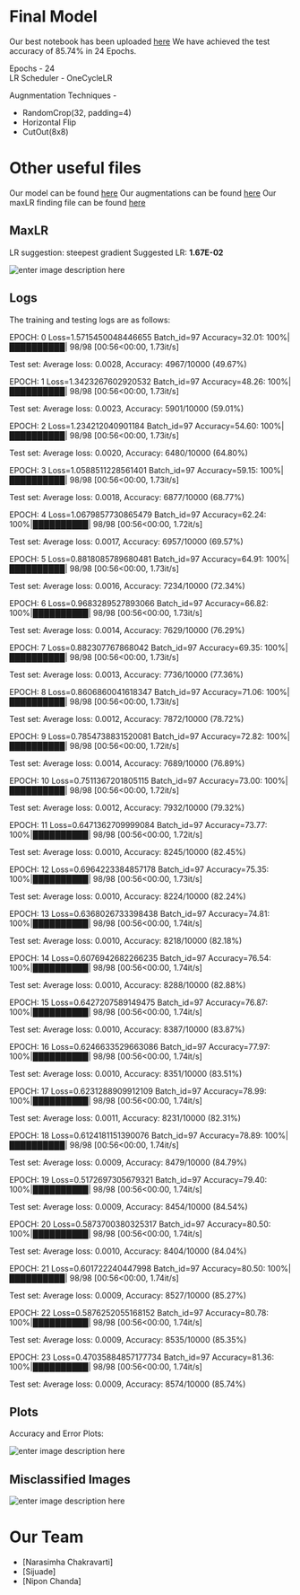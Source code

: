 # Final Model

Our best notebook has been uploaded [here](https://github.com/narasimhachakravarti/EVA7/blob/main/Session%209/Session9.ipynb)
We have achieved the test accuracy of 85.74% in 24 Epochs.

Epochs - 24  
LR Scheduler - OneCycleLR

Augnmentation Techniques -

- RandomCrop(32, padding=4)
- Horizontal Flip
- CutOut(8x8)

# Other useful files

Our model can be found [here](https://github.com/narasimhachakravarti/EVA7/blob/main/Session%209/Session9.ipynb)
Our augmentations can be found [here](https://github.com/narasimhachakravarti/EVA7/blob/main/Session%209/Session9.ipynb)
Our maxLR finding file can be found [here](https://github.com/narasimhachakravarti/EVA7/blob/main/Session%209/Session9.ipynb)

## MaxLR

LR suggestion: steepest gradient
Suggested LR: **1.67E-02**

![enter image description here](https://github.com/narasimhachakravarti/EVA7/blob/main/Images/S9_LR.png)

## Logs

The training and testing logs are as follows:

EPOCH: 0
Loss=1.5715450048446655 Batch_id=97 Accuracy=32.01: 100%|██████████| 98/98 [00:56<00:00, 1.73it/s]

Test set: Average loss: 0.0028, Accuracy: 4967/10000 (49.67%)

EPOCH: 1
Loss=1.3423267602920532 Batch_id=97 Accuracy=48.26: 100%|██████████| 98/98 [00:56<00:00, 1.73it/s]

Test set: Average loss: 0.0023, Accuracy: 5901/10000 (59.01%)

EPOCH: 2
Loss=1.234212040901184 Batch_id=97 Accuracy=54.60: 100%|██████████| 98/98 [00:56<00:00, 1.73it/s]

Test set: Average loss: 0.0020, Accuracy: 6480/10000 (64.80%)

EPOCH: 3
Loss=1.0588511228561401 Batch_id=97 Accuracy=59.15: 100%|██████████| 98/98 [00:56<00:00, 1.73it/s]

Test set: Average loss: 0.0018, Accuracy: 6877/10000 (68.77%)

EPOCH: 4
Loss=1.0679857730865479 Batch_id=97 Accuracy=62.24: 100%|██████████| 98/98 [00:56<00:00, 1.72it/s]

Test set: Average loss: 0.0017, Accuracy: 6957/10000 (69.57%)

EPOCH: 5
Loss=0.8818085789680481 Batch_id=97 Accuracy=64.91: 100%|██████████| 98/98 [00:56<00:00, 1.73it/s]

Test set: Average loss: 0.0016, Accuracy: 7234/10000 (72.34%)

EPOCH: 6
Loss=0.9683289527893066 Batch_id=97 Accuracy=66.82: 100%|██████████| 98/98 [00:56<00:00, 1.73it/s]

Test set: Average loss: 0.0014, Accuracy: 7629/10000 (76.29%)

EPOCH: 7
Loss=0.882307767868042 Batch_id=97 Accuracy=69.35: 100%|██████████| 98/98 [00:56<00:00, 1.73it/s]

Test set: Average loss: 0.0013, Accuracy: 7736/10000 (77.36%)

EPOCH: 8
Loss=0.8606860041618347 Batch_id=97 Accuracy=71.06: 100%|██████████| 98/98 [00:56<00:00, 1.73it/s]

Test set: Average loss: 0.0012, Accuracy: 7872/10000 (78.72%)

EPOCH: 9
Loss=0.7854738831520081 Batch_id=97 Accuracy=72.82: 100%|██████████| 98/98 [00:56<00:00, 1.72it/s]

Test set: Average loss: 0.0014, Accuracy: 7689/10000 (76.89%)

EPOCH: 10
Loss=0.7511367201805115 Batch_id=97 Accuracy=73.00: 100%|██████████| 98/98 [00:56<00:00, 1.72it/s]

Test set: Average loss: 0.0012, Accuracy: 7932/10000 (79.32%)

EPOCH: 11
Loss=0.6471362709999084 Batch_id=97 Accuracy=73.77: 100%|██████████| 98/98 [00:56<00:00, 1.72it/s]

Test set: Average loss: 0.0010, Accuracy: 8245/10000 (82.45%)

EPOCH: 12
Loss=0.6964223384857178 Batch_id=97 Accuracy=75.35: 100%|██████████| 98/98 [00:56<00:00, 1.73it/s]

Test set: Average loss: 0.0010, Accuracy: 8224/10000 (82.24%)

EPOCH: 13
Loss=0.6368026733398438 Batch_id=97 Accuracy=74.81: 100%|██████████| 98/98 [00:56<00:00, 1.74it/s]

Test set: Average loss: 0.0010, Accuracy: 8218/10000 (82.18%)

EPOCH: 14
Loss=0.6076942682266235 Batch_id=97 Accuracy=76.54: 100%|██████████| 98/98 [00:56<00:00, 1.74it/s]

Test set: Average loss: 0.0010, Accuracy: 8288/10000 (82.88%)

EPOCH: 15
Loss=0.6427207589149475 Batch_id=97 Accuracy=76.87: 100%|██████████| 98/98 [00:56<00:00, 1.74it/s]

Test set: Average loss: 0.0010, Accuracy: 8387/10000 (83.87%)

EPOCH: 16
Loss=0.6246633529663086 Batch_id=97 Accuracy=77.97: 100%|██████████| 98/98 [00:56<00:00, 1.74it/s]

Test set: Average loss: 0.0010, Accuracy: 8351/10000 (83.51%)

EPOCH: 17
Loss=0.6231288909912109 Batch_id=97 Accuracy=78.99: 100%|██████████| 98/98 [00:56<00:00, 1.74it/s]

Test set: Average loss: 0.0011, Accuracy: 8231/10000 (82.31%)

EPOCH: 18
Loss=0.6124181151390076 Batch_id=97 Accuracy=78.89: 100%|██████████| 98/98 [00:56<00:00, 1.74it/s]

Test set: Average loss: 0.0009, Accuracy: 8479/10000 (84.79%)

EPOCH: 19
Loss=0.5172697305679321 Batch_id=97 Accuracy=79.40: 100%|██████████| 98/98 [00:56<00:00, 1.74it/s]

Test set: Average loss: 0.0009, Accuracy: 8454/10000 (84.54%)

EPOCH: 20
Loss=0.5873700380325317 Batch_id=97 Accuracy=80.50: 100%|██████████| 98/98 [00:56<00:00, 1.74it/s]

Test set: Average loss: 0.0010, Accuracy: 8404/10000 (84.04%)

EPOCH: 21
Loss=0.601722240447998 Batch_id=97 Accuracy=80.50: 100%|██████████| 98/98 [00:56<00:00, 1.74it/s]

Test set: Average loss: 0.0009, Accuracy: 8527/10000 (85.27%)

EPOCH: 22
Loss=0.5876252055168152 Batch_id=97 Accuracy=80.78: 100%|██████████| 98/98 [00:56<00:00, 1.74it/s]

Test set: Average loss: 0.0009, Accuracy: 8535/10000 (85.35%)

EPOCH: 23
Loss=0.47035884857177734 Batch_id=97 Accuracy=81.36: 100%|██████████| 98/98 [00:56<00:00, 1.74it/s]

Test set: Average loss: 0.0009, Accuracy: 8574/10000 (85.74%)

## Plots

Accuracy and Error Plots:

![enter image description here](https://github.com/narasimhachakravarti/EVA7/blob/main/Images/S9_plots.png)

## Misclassified Images

![enter image description here](https://github.com/narasimhachakravarti/EVA7/blob/main/Images/S9_mc.png)

# Our Team

- [Narasimha Chakravarti]
- [Sijuade]
- [Nipon Chanda]
